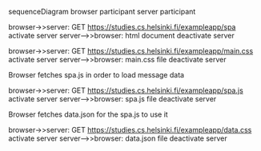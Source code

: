 sequenceDiagram
  browser participant
  server participant

  browser->>server: GET https://studies.cs.helsinki.fi/exampleapp/spa
  activate server
  server-->>browser: html document
  deactivate server

  browser->>server: GET https://studies.cs.helsinki.fi/exampleapp/main.css
  activate server
  server-->>browser: main.css file
  deactivate server

  Browser fetches spa.js in order to load message data

  browser->>server: GET https://studies.cs.helsinki.fi/exampleapp/spa.js
  activate server
  server-->>browser: spa.js file
  deactivate server

  Browser fetches data.json for the spa.js to use it

  browser->>server: GET https://studies.cs.helsinki.fi/exampleapp/data.css
  activate server
  server-->>browser: data.json file
  deactivate server

  
